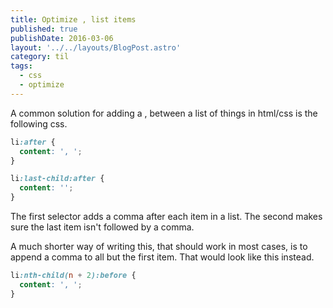 ```yaml
---
title: Optimize , list items
published: true
publishDate: 2016-03-06
layout: '../../layouts/BlogPost.astro'
category: til
tags:
  - css
  - optimize
---
```


A common solution for adding a , between a list of things in html/css is the following css.

<!-- end -->

```css
li:after {
  content: ', ';
}

li:last-child:after {
  content: '';
}
```

The first selector adds a comma after each item in a list. The second makes sure the last item isn't followed by a comma.

A much shorter way of writing this, that should work in most cases, is to append a comma to all but the first item. That would look like this instead.

```css
li:nth-child(n + 2):before {
  content: ', ';
}
```